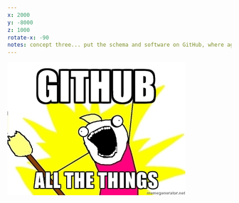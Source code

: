 ```yaml
---
x: 2000
y: -8000
z: 1000
rotate-x: -90
notes: concept three... put the schema and software on GitHub, where agencies (and the public) could fork and contribute
---
```


![GitHub All the Things!](img/github-all-the-things.jpeg)